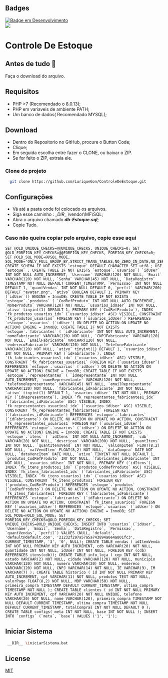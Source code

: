 ## Badges  
[![Badge em Desenvolvimento](https://img.shields.io/badge/Version-1.0-green/style=plastic)]()  
[![](https://img.shields.io/badge/PHP-8.0.13-brightgreen)]()
# Controle De Estoque

## Antes de tudo 📝  

Faça o download do arquivo.

## Requisitos

- PHP >7 (Recomendado o 8.0.13);
- PHP em variaveis de ambiente PATH;
- Um banco de dados( Recomendado MYSQL);

## Download

- Dentro do Repositorio no GitHub, procure o Button Code;
- Clique;
- Em seguida escolha entre fazer o CLONE, ou baixar o ZIP.
- Se for feito o ZIP, extraia ele.

### Clone do projeto
~~~bash  
  git clone https://github.com/LuriqueGon/ControleDeEstoque.git
~~~

## Configurações

- Vá até a pasta onde foi colocado os arquivos.
- Siga esse caminho :  \__DIR__ \vendor\MF\SQL;
- Abra o arquivo chamado  __*db-Estoque.sql*__;
- Copie Tudo.


### Caso não queira copiar pelo arquivo, copie esse aqui 
    SET @OLD_UNIQUE_CHECKS=@@UNIQUE_CHECKS, UNIQUE_CHECKS=0; SET @OLD_FOREIGN_KEY_CHECKS=@@FOREIGN_KEY_CHECKS, FOREIGN_KEY_CHECKS=0; SET @OLD_SQL_MODE=@@SQL_MODE, SQL_MODE='ONLY_FULL_GROUP_BY,STRICT_TRANS_TABLES,NO_ZERO_IN_DATE,NO_ZERO_DATE,ERROR_FOR_DIVISION_BY_ZERO,NO_ENGINE_SUBSTITUTION'; CREATE SCHEMA IF NOT EXISTS `estoque` DEFAULT CHARACTER SET utf8 ; USE `estoque` ; CREATE TABLE IF NOT EXISTS `estoque`.`usuarios`( `idUser` INT NOT NULL AUTO_INCREMENT, `Username` VARCHAR(120) NOT NULL, `Email` VARCHAR(120) NOT NULL, `Senha` VARCHAR(45) NOT NULL, `DataRegistro` TIMESTAMP NOT NULL DEFAULT CURRENT_TIMESTAMP, `Permissao` INT NOT NULL DEFAULT 1, `quantVendas` INT NOT NULL DEFAULT 0, `perfil` VARCHAR(200) DEFAULT "avatar.png", `ativo` BOOLEAN DEFAULT 1, PRIMARY KEY (`idUser`)) ENGINE = InnoDB; CREATE TABLE IF NOT EXISTS `estoque`.`produtos` ( `CodRefProduto` INT NOT NULL AUTO_INCREMENT, `NomeProduto` VARCHAR(120) NOT NULL, `usuarios_idUser` INT NOT NULL, `ativo` tinyint(1) DEFAULT 1, PRIMARY KEY (`CodRefProduto`), INDEX `fk_produtos_usuarios_idx` (`usuarios_idUser` ASC) VISIBLE, CONSTRAINT `fk_produtos_usuarios` FOREIGN KEY (`usuarios_idUser`) REFERENCES `estoque`.`usuarios` (`idUser`) ON DELETE NO ACTION ON UPDATE NO ACTION) ENGINE = InnoDB; CREATE TABLE IF NOT EXISTS `estoque`.`fabricantes` ( `idFabricante` INT NOT NULL AUTO_INCREMENT, `nomeFabricante` VARCHAR(120) NOT NULL, `CNPJFabricante` VARCHAR(120) NOT NULL, `EmailFabricante` VARCHAR(120) NOT NULL, `enderecoFabricante` VARCHAR(120) NOT NULL, `TelefoneFabricante` VARCHAR(120) NOT NULL, `ativo` tinyint(1) DEFAULT 1, `usuarios_idUser` INT NOT NULL, PRIMARY KEY (`idFabricante`), INDEX `fk_fabricantes_usuarios1_idx` (`usuarios_idUser` ASC) VISIBLE, CONSTRAINT `fk_fabricantes_usuarios1` FOREIGN KEY (`usuarios_idUser`) REFERENCES `estoque`.`usuarios` (`idUser`) ON DELETE NO ACTION ON UPDATE NO ACTION) ENGINE = InnoDB; CREATE TABLE IF NOT EXISTS `estoque`.`representantes` ( `idRepresentante` INT NOT NULL AUTO_INCREMENT, `nomeRepresentante` VARCHAR(120) NOT NULL, `telefoneRepresentante` VARCHAR(45) NOT NULL, `emailRepresentante` VARCHAR(120) NOT NULL, `fabricantes_idFabricante` INT NOT NULL, `ativo` tinyint(1) DEFAULT 1, `usuarios_idUser` INT NOT NULL, PRIMARY KEY (`idRepresentante`), INDEX `fk_representantes_fabricantes1_idx` (`fabricantes_idFabricante` ASC) VISIBLE, INDEX `fk_representantes_usuarios1_idx` (`usuarios_idUser` ASC) VISIBLE, CONSTRAINT `fk_representantes_fabricantes1` FOREIGN KEY (`fabricantes_idFabricante`) REFERENCES `estoque`.`fabricantes` (`idFabricante`) ON DELETE NO ACTION ON UPDATE NO ACTION, CONSTRAINT `fk_representantes_usuarios1` FOREIGN KEY (`usuarios_idUser`) REFERENCES `estoque`.`usuarios` (`idUser`) ON DELETE NO ACTION ON UPDATE NO ACTION) ENGINE = InnoDB; CREATE TABLE IF NOT EXISTS `estoque`.`itens` ( `idItens` INT NOT NULL AUTO_INCREMENT, `cdb` VARCHAR(20) NOT NULL, `descricao` VARCHAR(200) NOT NULL, `quantItens` INT NOT NULL, `quantItensVend` INT NOT NULL, `valCompItem` FLOAT(8,2) NOT NULL, `valVendItem` FLOAT(8,2) NOT NULL, `dataCompra` DATE NOT NULL, `dataVencItem` DATE NULL, `ativo` TINYINT NOT NULL DEFAULT 1, `produtos_CodRefProduto` INT NOT NULL, `fabricantes_idFabricante` INT NOT NULL, `usuarios_idUser` INT NOT NULL, PRIMARY KEY (`idItens`), INDEX `fk_itens_produtos1_idx` (`produtos_CodRefProduto` ASC) VISIBLE, INDEX `fk_itens_fabricantes1_idx` (`fabricantes_idFabricante` ASC) VISIBLE, INDEX `fk_itens_usuarios1_idx` (`usuarios_idUser` ASC) VISIBLE, CONSTRAINT `fk_itens_produtos1` FOREIGN KEY (`produtos_CodRefProduto`) REFERENCES `estoque`.`produtos` (`CodRefProduto`) ON DELETE NO ACTION ON UPDATE NO ACTION, CONSTRAINT `fk_itens_fabricantes1` FOREIGN KEY (`fabricantes_idFabricante`) REFERENCES `estoque`.`fabricantes` (`idFabricante`) ON DELETE NO ACTION ON UPDATE NO ACTION, CONSTRAINT `fk_itens_usuarios1` FOREIGN KEY (`usuarios_idUser`) REFERENCES `estoque`.`usuarios` (`idUser`) ON DELETE NO ACTION ON UPDATE NO ACTION) ENGINE = InnoDB; SET SQL_MODE=@OLD_SQL_MODE; SET FOREIGN_KEY_CHECKS=@OLD_FOREIGN_KEY_CHECKS; SET UNIQUE_CHECKS=@OLD_UNIQUE_CHECKS; INSERT INTO `usuarios` (`idUser`, `Username`, `Email`, `Senha`, `DataRegistro`, `Permissao`, `quantVendas`, `perfil`) VALUES (NULL, 'default', 'default@default.com', '21232f297a57a5a743894a0e4a801fc3', CURRENT_TIMESTAMP, '3', '0', NULL); CREATE TABLE vendas ( idItemVenda INT NOT NULL PRIMARY KEY AUTO_INCREMENT, cdb VARCHAR(20) NOT NULL, quantidade INT NOT NULL, idUser INT NOT NULL, FOREIGN KEY (cdb) REFERENCES itens(cdb)); CREATE TABLE info_loja ( cep INT NOT NULL, estado VARCHAR(2) NOT NULL, cidade VARCHAR(120) NOT NULL, municipio VARCHAR(120) NOT NULL, numero VARCHAR(20) NOT NULL, endereco VARCHAR(120) NOT NULL, CNPJ VARCHAR(14) NOT NULL, IE VARCHAR(9), IM VARCHAR(7) ); CREATE TABLE historico ( id INT NOT NULL PRIMARY KEY AUTO_INCREMENT, cpf VARCHAR(11) NOT NULL, produtos TEXT NOT NULL, valorPago FLOAT(8,2) NOT NULL, MDP VARCHAR(50) NOT NULL, primeira_compra TIMESTAMP DEFAULT CURRENT_TIMESTAMP, ultima_compra TIMESTAMP NOT NULL ); CREATE TABLE clientes ( id INT NOT NULL PRIMARY KEY AUTO_INCREMENT, cpf VARCHAR(20) NOT NULL UNIQUE, telefone VARCHAR(20) NOT NULL, nome VARCHAR(120), primeira_compra TIMESTAMP NOT NULL DEFAULT CURRENT_TIMESTAMP, ultima_compra TIMESTAMP NOT NULL DEFAULT CURRENT_TIMESTAMP, totalCompras INT NOT NULL DEFAULT 0 ); CREATE TABLE configs( meta INT NOT NULL, base INT NOT NULL ); INSERT INTO `configs` (`meta`, `base`) VALUES ('1', '1');

## Iniciar Sistema 

~~~bash  
 __DIR__ \iniciarSistema.bat
~~~  

## License  
[MIT](https://choosealicense.com/licenses/mit/)  
  